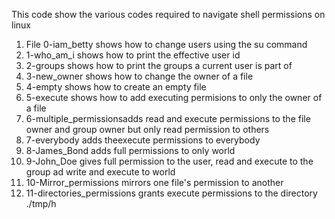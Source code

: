 This code show the various codes required to navigate shell permissions on linux
1. File 0-iam_betty shows how to change users using the su command
2. 1-who_am_i shows how to print the effective user id
3. 2-groups shows how to print the groups a current user is part of
4. 3-new_owner shows how to change the owner of a file
5. 4-empty shows how to create an empty file
6. 5-execute shows how to add executing permisions to only the owner of a file
7. 6-multiple_permissionsadds read and execute permissions to the file owner and group owner but only read permission to others
8. 7-everybody adds theexecute permissions to everybody
9. 8-James_Bond adds full permissions to only world
10. 9-John_Doe gives full permission to the user, read and execute to the group ad write and execute to world
11. 10-Mirror_permissions mirrors one file's permission to another
12. 11-directories_permissions grants execute permissions to the directory ./tmp/h
